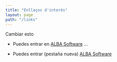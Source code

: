 ```yaml
---
title: "Enllaços d'interés"
layout: page
path: "/links"
---
```


Cambiar esto

- Puedes entrar en [ALBA Software](http://www.albasoft.com) ...

- Puedes entrar (pestaña nueva) <a href="http://www.albasoft.com" target="_blank">ALBA Software</a>
